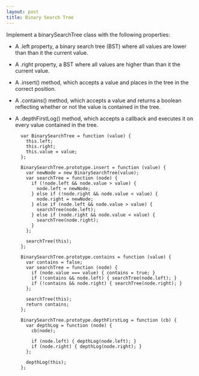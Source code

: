 ```yaml
---
layout: post
title: Binary Search Tree
---
```


Implement a binarySearchTree class with the following properties:

* A .left property, a binary search tree (BST) where all values are lower than than it the current value.

* A .right property, a BST where all values are higher than than it the current value.

* A .insert() method, which accepts a value and places in the tree in the correct position.

* A .contains() method, which accepts a value and returns a boolean reflecting whether or not the value is contained in the tree.

* A .depthFirstLog() method, which accepts a callback and executes it on every value contained in the tree.

        var BinarySearchTree = function (value) {
          this.left;
          this.right;
          this.value = value;
        };

        BinarySearchTree.prototype.insert = function (value) {
          var newNode = new BinarySearchTree(value);
          var searchTree = function (node) {
            if (!node.left && node.value > value) {
              node.left = newNode;
            } else if (!node.right && node.value < value) {
              node.right = newNode;
            } else if (node.left && node.value > value) {
              searchTree(node.left);
            } else if (node.right && node.value < value) {
              searchTree(node.right);
            }
          };

          searchTree(this);
        };

        BinarySearchTree.prototype.contains = function (value) {
          var contains = false;
          var searchTree = function (node) {
            if (node.value === value) { contains = true; }
            if (!contains && node.left) { searchTree(node.left); }
            if (!contains && node.right) { searchTree(node.right); }
          };

          searchTree(this);
          return contains;
        };

        BinarySearchTree.prototype.depthFirstLog = function (cb) {
          var depthLog = function (node) {
            cb(node);

            if (node.left) { depthLog(node.left); }
            if (node.right) { depthLog(node.right); }
          };

          depthLog(this);
        };
